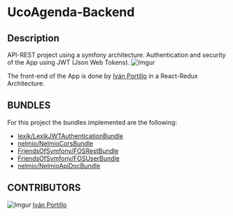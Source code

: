 # UcoAgenda-Backend
## Description
API-REST project using a symfony architecture. Authentication and security of the App using
JWT (Json Web Tokens).
![Imgur](http://i.imgur.com/KUmW9Z7.png)


The front-end of the App is done by [Iván Portillo](https://github.com/ivanportillo)
in a React-Redux Architecture.

## BUNDLES
For this project the bundles implemented are the following:
- [lexik/LexikJWTAuthenticationBundle](https://github.com/lexik/LexikJWTAuthenticationBundle)
- [nelmio/NelmioCorsBundle](https://github.com/nelmio/NelmioCorsBundle)
- [FriendsOfSymfony/FOSRestBundle](https://github.com/FriendsOfSymfony/FOSRestBundle)
- [FriendsOfSymfony/FOSUserBundle](https://github.com/FriendsOfSymfony/FOSUserBundle)
- [nelmio/NelmioApiDocBundle](https://github.com/nelmio/NelmioApiDocBundle)

## CONTRIBUTORS
![Imgur](http://i.imgur.com/On3HgXM.png)
[Iván Portillo](https://github.com/ivanportillo)

